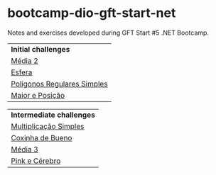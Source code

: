 # bootcamp-dio-gft-start-net

Notes and exercises developed during GFT Start #5 .NET Bootcamp.

<table>
  <tr>
    <td><strong>Initial challenges</strong></td>
  </tr>  
  <tr>
    <td><a href="https://github.com/gabriellops/bootcamp-dio-gft-start-net/blob/main/challenges/csharp-initial-challenges/Media2.cs" target="_blank">Média 2</a></td>
  </tr>  
  <tr>
    <td><a href="https://github.com/gabriellops/bootcamp-dio-gft-start-net/blob/main/challenges/csharp-initial-challenges/Esfera.cs" target="_blank">Esfera</a></td>
  </tr>  
  <tr>
    <td><a href="https://github.com/gabriellops/bootcamp-dio-gft-start-net/blob/main/challenges/csharp-initial-challenges/PoligonosRegularesSimples.cs" target="_blank">Polígonos Regulares Simples</a></td>
  </tr>  
  <tr>
    <td><a href="https://github.com/gabriellops/bootcamp-dio-gft-start-net/blob/main/challenges/csharp-initial-challenges/MaiorEPosicao.cs" target="_blank">Maior e Posição</a></td>
  </tr>  
</table>

<table>
  <tr>
    <td><strong>Intermediate challenges</strong></td>
  </tr>  
  <tr>
    <td><a href="https://github.com/gabriellops/bootcamp-dio-gft-start-net/blob/main/challenges/csharp-intermediate-challenges/MultiplicacaoSimples.cs" target="_blank">Multiplicação Simples</a></td>
  </tr>  
  <tr>
    <td><a href="https://github.com/gabriellops/bootcamp-dio-gft-start-net/blob/main/challenges/csharp-intermediate-challenges/CoxinhaDeBueno.cs" target="_blank">Coxinha de Bueno</a></td>
  </tr>  
  <tr>
    <td><a href="https://github.com/gabriellops/bootcamp-dio-gft-start-net/blob/main/challenges/csharp-intermediate-challenges/Media3.cs" target="_blank">Média 3</a></td>
  </tr>  
  <tr>
    <td><a href="https://github.com/gabriellops/bootcamp-dio-gft-start-net/blob/main/challenges/csharp-intermediate-challenges/PinkECerebro.cs" target="_blank">Pink e Cérebro</a></td>
  </tr>  
</table>
